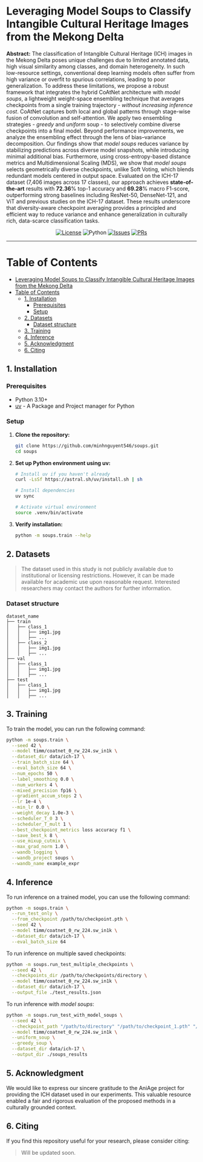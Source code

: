 # Leveraging Model Soups to Classify Intangible Cultural Heritage Images from the Mekong Delta

**Abstract:** The classification of Intangible Cultural Heritage (ICH) images in the Mekong Delta poses unique challenges due to limited annotated data, high visual similarity among classes, and domain heterogeneity. In such low-resource settings, conventional deep learning models often suffer from high variance or overfit to spurious correlations, leading to poor generalization. To address these limitations, we propose a robust framework that integrates the hybrid CoAtNet architecture with *model soups*, a lightweight weight-space ensembling technique that averages checkpoints from a single training trajectory - *without increasing inference cost*. CoAtNet captures both local and global patterns through stage-wise fusion of convolution and self-attention. We apply two ensembling strategies - *greedy* and *uniform* soup - to selectively combine diverse checkpoints into a final model. Beyond performance improvements, we analyze the ensembling effect through the lens of bias–variance decomposition. Our findings show that *model soups* reduces variance by stabilizing predictions across diverse model snapshots, while introducing minimal additional bias. Furthermore, using cross-entropy-based distance metrics and Multidimensional Scaling (MDS), we show that *model soups* selects geometrically diverse checkpoints, unlike Soft Voting, which blends redundant models centered in output space. Evaluated on the ICH-17 dataset (7,406 images across 17 classes), our approach achieves **state-of-the-art** results with **72.36**\% top-1 accuracy and **69.28**\% macro F1-score, outperforming strong baselines including ResNet-50, DenseNet-121, and ViT and previous studies on the ICH-17 dataset. These results underscore that diversity-aware checkpoint averaging provides a principled and efficient way to reduce variance and enhance generalization in culturally rich, data-scarce classification tasks.

<p align="center">
  <a href="https://github.com/minhnguyent546/soups/blob/main/LICENSE"><img alt="License" src="https://img.shields.io/github/license/minhnguyent546/soups"></a>
  <img alt="Python" src="https://img.shields.io/badge/python-3.10%20%7C%203.11%20%7C%203.12%20%7C%203.13-blue?logo=python">
  <a href="https://github.com/minhnguyent546/soups/issues"><img alt="Issues" src="https://img.shields.io/github/issues/minhnguyent546/soups"></a>
  <a href="https://github.com/minhnguyent546/soups/pulls"><img alt="PRs" src="https://img.shields.io/github/issues-pr/minhnguyent546/soups"></a>
</p>

---

Table of Contents
=================

- [Leveraging Model Soups to Classify Intangible Cultural Heritage Images from the Mekong Delta](#leveraging-model-soups-to-classify-intangible-cultural-heritage-images-from-the-mekong-delta)
- [Table of Contents](#table-of-contents)
  - [1. Installation](#1-installation)
    - [Prerequisites](#prerequisites)
    - [Setup](#setup)
  - [2. Datasets](#2-datasets)
    - [Dataset structure](#dataset-structure)
  - [3. Training](#3-training)
  - [4. Inference](#4-inference)
  - [5. Acknowledgment](#5-acknowledgment)
  - [6. Citing](#6-citing)

<!-- Created by https://github.com/ekalinin/github-markdown-toc -->

## 1. Installation

### Prerequisites

- Python 3.10+
- [uv](https://github.com/astral-sh/uv) - A Package and Project manager for Python

### Setup

1. **Clone the repository:**
   ```bash
   git clone https://github.com/minhnguyent546/soups.git
   cd soups
   ```

2. **Set up Python environment using uv:**
   ```bash
   # Install uv if you haven't already
   curl -LsSf https://astral.sh/uv/install.sh | sh

   # Install dependencies
   uv sync

   # Activate virtual environment
   source .venv/bin/activate
   ```

3. **Verify installation:**
   ```bash
   python -m soups.train --help
   ```

## 2. Datasets

> The dataset used in this study is not publicly available due to institutional or licensing restrictions. However, it can be made available for academic use upon reasonable request. Interested researchers may contact the authors for further information.

### Dataset structure

```
dataset_name
├── train
│   ├── class_1
│   │   ├── img1.jpg
│   │   ├── ...
│   ├── class_2
│   │   ├── img1.jpg
│   │   ├── ...
├── val
│   ├── class_1
│   │   ├── img1.jpg
│   │   ├── ...
├── test
│   ├── class_1
│   │   ├── img1.jpg
│   │   ├── ...
```

## 3. Training

To train the model, you can run the following command:
```bash
python -m soups.train \
  --seed 42 \
  --model timm/coatnet_0_rw_224.sw_in1k \
  --dataset_dir data/ich-17 \
  --train_batch_size 64 \
  --eval_batch_size 64 \
  --num_epochs 50 \
  --label_smoothing 0.0 \
  --num_workers 4 \
  --mixed_precision fp16 \
  --gradient_accum_steps 2 \
  --lr 1e-4 \
  --min_lr 0.0 \
  --weight_decay 1.0e-3 \
  --scheduler_T_0 3 \
  --scheduler_T_mult 1 \
  --best_checkpoint_metrics loss accuracy f1 \
  --save_best_k 8 \
  --use_mixup_cutmix \
  --max_grad_norm 1.0 \
  --wandb_logging \
  --wandb_project soups \
  --wandb_name example_expr
```

## 4. Inference

To run inference on a trained model, you can use the following command:
```bash
python -m soups.train \
  --run_test_only \
  --from_checkpoint /path/to/checkpoint.pth \
  --seed 42 \
  --model timm/coatnet_0_rw_224.sw_in1k \
  --dataset_dir data/ich-17 \
  --eval_batch_size 64
```

To run inference on multiple saved checkpoints:
```bash
python -m soups.run_test_multiple_checkpoints \
  --seed 42 \
  --checkpoints_dir /path/to/checkpoints/directory \
  --model timm/coatnet_0_rw_224.sw_in1k \
  --dataset_dir data/ich-17 \
  --output_file ./test_results.json
```

To run inference with *model soups*:
```bash
python -m soups.run_test_with_model_soups \
  --seed 42 \
  --checkpoint_path "/path/to/directory" "/path/to/checkpoint_1.pth" "/path/to/checkpoint_2.pth" \
  --model timm/coatnet_0_rw_224.sw_in1k \
  --uniform_soup \
  --greedy_soup \
  --dataset_dir data/ich-17 \
  --output_dir ./soups_results

```

## 5. Acknowledgment

We would like to express our sincere gratitude to the AniAge project for providing the ICH dataset used in our experiments. This valuable resource enabled a fair and rigorous evaluation of the proposed methods in a culturally grounded context.

## 6. Citing

If you find this repository useful for your research, please consider citing:

> Will be updated soon.
